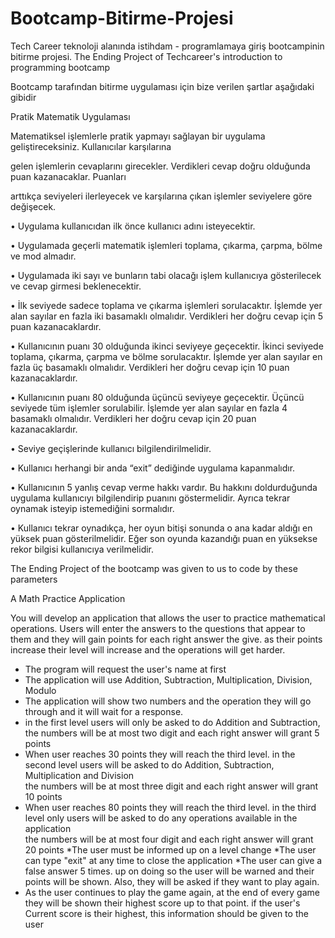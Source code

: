 # Bootcamp-Bitirme-Projesi
Tech Career teknoloji alanında istihdam - programlamaya giriş bootcampinin bitirme projesi. The Ending Project of Techcareer's introduction to programming bootcamp

Bootcamp tarafından bitirme uygulaması için bize verilen şartlar aşağıdaki gibidir

Pratik Matematik Uygulaması

Matematiksel işlemlerle pratik yapmayı sağlayan bir uygulama geliştireceksiniz. Kullanıcılar karşılarına

gelen işlemlerin cevaplarını girecekler. Verdikleri cevap doğru olduğunda puan kazanacaklar. Puanları

arttıkça seviyeleri ilerleyecek ve karşılarına çıkan işlemler seviyelere göre değişecek.

• Uygulama kullanıcıdan ilk önce kullanıcı adını isteyecektir.

• Uygulamada geçerli matematik işlemleri toplama, çıkarma, çarpma, bölme ve mod almadır.

• Uygulamada iki sayı ve bunların tabi olacağı işlem kullanıcıya gösterilecek ve cevap girmesi
beklenecektir.

• İlk seviyede sadece toplama ve çıkarma işlemleri sorulacaktır. İşlemde yer alan sayılar en fazla iki
basamaklı olmalıdır. Verdikleri her doğru cevap için 5 puan kazanacaklardır.

• Kullanıcının puanı 30 olduğunda ikinci seviyeye geçecektir. İkinci seviyede toplama, çıkarma,
çarpma ve bölme sorulacaktır. İşlemde yer alan sayılar en fazla üç basamaklı olmalıdır. Verdikleri
her doğru cevap için 10 puan kazanacaklardır.

• Kullanıcının puanı 80 olduğunda üçüncü seviyeye geçecektir. Üçüncü seviyede tüm işlemler
sorulabilir. İşlemde yer alan sayılar en fazla 4 basamaklı olmalıdır. Verdikleri her doğru cevap için
20 puan kazanacaklardır.

• Seviye geçişlerinde kullanıcı bilgilendirilmelidir.

• Kullanıcı herhangi bir anda “exit” dediğinde uygulama kapanmalıdır.

• Kullanıcının 5 yanlış cevap verme hakkı vardır. Bu hakkını doldurduğunda uygulama kullanıcıyı
bilgilendirip puanını göstermelidir. Ayrıca tekrar oynamak isteyip istemediğini sormalıdır.

• Kullanıcı tekrar oynadıkça, her oyun bitişi sonunda o ana kadar aldığı en yüksek puan
gösterilmelidir. Eğer son oyunda kazandığı puan en yüksekse rekor bilgisi kullanıcıya verilmelidir.


The Ending Project of the bootcamp was given to us to code by these parameters

A Math Practice Application

You will develop an application that allows the user to practice mathematical operations. 
Users will enter the answers to the questions that appear to them and they will gain points for each right answer the give.
as their points increase their level will increase and  the operations will get harder.
* The program will request the user's name at first
* The application will use Addition, Subtraction, Multiplication, Division, Modulo
* The application will show two numbers and the operation they will go through and it will wait for a response.
* in the first level users will only be asked to do Addition and Subtraction, the numbers will be at most two digit and each right answer will grant 5 points
* When user reaches 30 points they will reach the third level. in the second level users will be asked to do Addition, Subtraction, Multiplication and Division  
the numbers will be at most three digit and each right answer will grant 10 points
* When user reaches 80 points they will reach the third level. in the third level only users will be asked to do any operations available in the application  
the numbers will be at most four digit and each right answer will grant 20 points
*The user must be informed up on a level change
*The user can type "exit" at any time to close the application
*The user can give a false answer 5 times. up on doing so the user will be warned and their points will be shown. Also, they will be asked if they want to play again.
* As the user continues to play the game again, at the end of every game they will be shown their highest score up to that point. if the user's
Current score is their highest, this information should be given to the user
